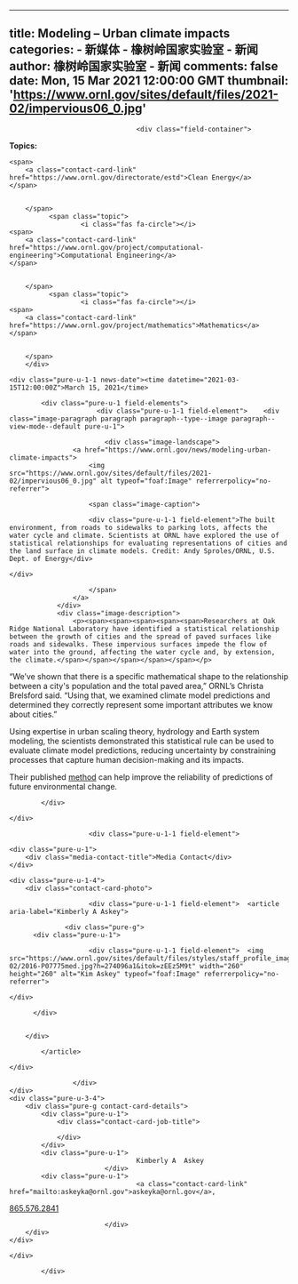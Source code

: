
---
title: Modeling – Urban climate impacts
categories: 
    - 新媒体
    - 橡树岭国家实验室 - 新闻
author: 橡树岭国家实验室 - 新闻
comments: false
date: Mon, 15 Mar 2021 12:00:00 GMT
thumbnail: 'https://www.ornl.gov/sites/default/files/2021-02/impervious06_0.jpg'
---

<div>   
<div class="node__content">

                                    <div class="field-container">
  <div class="section-topic">
              <span><strong>Topics:</strong></span>
                    <span class="topic">
                      
    <span>
        <a class="contact-card-link" href="https://www.ornl.gov/directorate/estd">Clean Energy</a>
    </span>

          
        </span>
              <span class="topic">
                      <i class="fas fa-circle"></i>
    <span>
        <a class="contact-card-link" href="https://www.ornl.gov/project/computational-engineering">Computational Engineering</a>
    </span>

          
        </span>
              <span class="topic">
                      <i class="fas fa-circle"></i>
    <span>
        <a class="contact-card-link" href="https://www.ornl.gov/project/mathematics">Mathematics</a>
    </span>

          
        </span>
        </div>
</div>




    <div class="pure-u-1-1 news-date"><time datetime="2021-03-15T12:00:00Z">March 15, 2021</time>
</div>



  <div class="pure-g field-wrapper">
    <div class="field-container">

            <div class="pure-u-1 field-elements">
                          <div class="pure-u-1-1 field-element">    <div class="image-paragraph paragraph paragraph--type--image paragraph--view-mode--default pure-u-1">
                                
                            <div class="image-landscape">
                    <a href="https://www.ornl.gov/news/modeling-urban-climate-impacts">
                        <img src="https://www.ornl.gov/sites/default/files/2021-02/impervious06_0.jpg" alt typeof="foaf:Image" referrerpolicy="no-referrer">

                        <span class="image-caption">
                            

  <div class="pure-g field-wrapper">
    <div class="field-container">

                        <div class="pure-u-1-1 field-element">The built environment, from roads to sidewalks to parking lots, affects the water cycle and climate. Scientists at ORNL have explored the use of statistical relationships for evaluating representations of cities and the land surface in climate models. Credit: Andy Sproles/ORNL, U.S. Dept. of Energy</div>
                
    </div>
  </div>


                        </span>
                    </a>
                </div>
                <div class="image-description">
                    <p><span><span><span><span><span>Researchers at Oak Ridge National Laboratory have identified a statistical relationship between the growth of cities and the spread of paved surfaces like roads and sidewalks. These impervious surfaces impede the flow of water into the ground, affecting the water cycle and, by extension, the climate.</span></span></span></span></span></p>

<p><span><span><span><span><span>“We’ve shown that there is a specific mathematical shape to the relationship between a city's population and the total paved area,” ORNL’s Christa Brelsford said. “Using that, we examined climate model predictions and determined they correctly represent some important attributes we know about cities.”</span></span></span></span></span></p>

<p><span><span><span><span><span>Using expertise in urban scaling theory, hydrology and Earth system modeling, the scientists demonstrated this statistical rule can be used to evaluate climate model predictions, reducing uncertainty by constraining processes that capture human decision-making and its impacts.</span></span></span></span></span></p>

<p><span><span><span><span><span>Their published </span></span><a href="https://agupubs.onlinelibrary.wiley.com/doi/10.1029/2020GL089742"><span><span>method</span></span></a><span><span> can help improve the reliability of predictions of future environmental change.</span></span></span></span></span></p>
                </div>
            
            </div>
</div>
                      </div>
      
    </div>
  </div>



  <div class="pure-g field-wrapper">
    <div class="field-container">

                        <div class="pure-u-1-1 field-element">


<article role="article" about="/staff-profile/kimberly-askey" class="pure-g contact-card node node--type-staff-profile node--view-mode-contact-card">

    <div class="pure-u-1">
        <div class="media-contact-title">Media Contact</div>
    </div>

    <div class="pure-u-1-4">
        <div class="contact-card-photo">
                            

  <div class="pure-g field-wrapper">
    <div class="field-container">

                        <div class="pure-u-1-1 field-element">  <article aria-label="Kimberly A Askey">
    
                  <div class="pure-g">
          <div class="pure-u-1">
            

  <div class="pure-g field-wrapper">
    <div class="field-container">

                        <div class="pure-u-1-1 field-element">  <img src="https://www.ornl.gov/sites/default/files/styles/staff_profile_image_style/public/2019-02/2016-P07775med.jpg?h=274096a1&itok=zEEz5M9t" width="260" height="260" alt="Kim Askey" typeof="foaf:Image" referrerpolicy="no-referrer">


</div>
                
    </div>
  </div>


          </div>

          
        </div>

            </article>

</div>
                
    </div>
  </div>


                    </div>
    </div>
    <div class="pure-u-3-4">
        <div class="pure-g contact-card-details">
            <div class="pure-u-1">
                <div class="contact-card-job-title">
                    
                </div>
            </div>
            <div class="pure-u-1">
                                    Kimberly A  Askey
                            </div>
            <div class="pure-u-1">
                                    <a class="contact-card-link" href="mailto:askeyka@ornl.gov">askeyka@ornl.gov</a>, 

  
  <a class="contact-card-link" href="tel:8655762841">865.576.2841</a>



                            </div>
        </div>
    </div>

</article>
</div>
                
    </div>
  </div>


                        
            </div>

  
</div>
            
